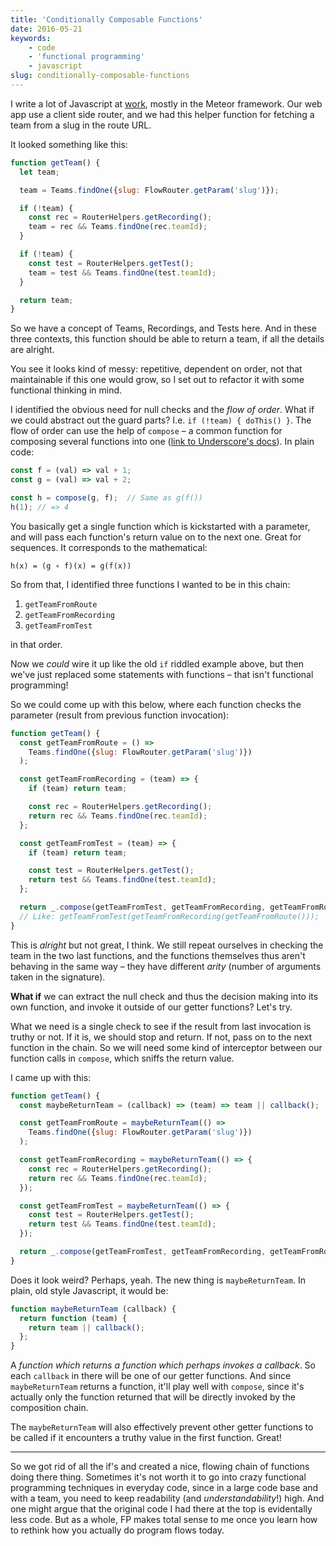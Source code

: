 ```yaml
---
title: 'Conditionally Composable Functions'
date: 2016-05-21
keywords:
    - code
    - 'functional programming'
    - javascript
slug: conditionally-composable-functions
---
```


I write a lot of Javascript at [work](http://lookback.io), mostly in the Meteor framework. Our web app use a client side router, and we had this helper function for fetching a team from a slug in the route URL.

It looked something like this:

```js
function getTeam() {
  let team;

  team = Teams.findOne({slug: FlowRouter.getParam('slug')});

  if (!team) {
    const rec = RouterHelpers.getRecording();
    team = rec && Teams.findOne(rec.teamId);
  }

  if (!team) {
    const test = RouterHelpers.getTest();
    team = test && Teams.findOne(test.teamId);
  }

  return team;
}
```

So we have a concept of Teams, Recordings, and Tests here. And in these three contexts, this function should be able to return a team, if all the details are alright.

You see it looks kind of messy: repetitive, dependent on order, not that maintainable if this one would grow, so I set out to refactor it with some functional thinking in mind.

I identified the obvious need for null checks and the *flow of order*. What if we could abstract out the guard parts? I.e. `if (!team) { doThis() }`. The flow of order can use the help of `compose` – a common function for composing several functions into one ([link to Underscore's docs](http://underscorejs.org/#compose)). In plain code:

```js
const f = (val) => val + 1;
const g = (val) => val + 2;

const h = compose(g, f);  // Same as g(f())
h(1); // => 4
```

You basically get a single function which is kickstarted with a parameter, and will pass each function's return value on to the next one. Great for sequences. It corresponds to the mathematical:

```
h(x) = (g ∘ f)(x) = g(f(x))
```

So from that, I identified three functions I wanted to be in this chain:

1. `getTeamFromRoute`
2. `getTeamFromRecording`
3. `getTeamFromTest`

in that order.

Now we *could* wire it up like the old `if` riddled example above, but then we've just replaced some statements with functions – that isn't functional programming!

So we could come up with this below, where each function checks the parameter (result from previous function invocation):

```js
function getTeam() {
  const getTeamFromRoute = () =>
    Teams.findOne({slug: FlowRouter.getParam('slug')})
  );

  const getTeamFromRecording = (team) => {
    if (team) return team;

    const rec = RouterHelpers.getRecording();
    return rec && Teams.findOne(rec.teamId);
  };

  const getTeamFromTest = (team) => {
    if (team) return team;

    const test = RouterHelpers.getTest();
    return test && Teams.findOne(test.teamId);
  };

  return _.compose(getTeamFromTest, getTeamFromRecording, getTeamFromRoute)();
  // Like: getTeamFromTest(getTeamFromRecording(getTeamFromRoute()));
}
```

This is *alright* but not great, I think. We still repeat ourselves in checking the team in the two last functions, and the functions themselves thus aren't behaving in the same way – they have different *arity* (number of arguments taken in the signature).

**What if** we can extract the null check and thus the decision making into its own function, and invoke it outside of our getter functions? Let's try.

What we need is a single check to see if the result from last invocation is truthy or not. If it is, we should stop and return. If not, pass on to the next function in the chain. So we will need some kind of interceptor between our function calls in `compose`, which sniffs the return value.

I came up with this:

```js
function getTeam() {
  const maybeReturnTeam = (callback) => (team) => team || callback();

  const getTeamFromRoute = maybeReturnTeam(() =>
    Teams.findOne({slug: FlowRouter.getParam('slug')})
  );

  const getTeamFromRecording = maybeReturnTeam(() => {
    const rec = RouterHelpers.getRecording();
    return rec && Teams.findOne(rec.teamId);
  });

  const getTeamFromTest = maybeReturnTeam(() => {
    const test = RouterHelpers.getTest();
    return test && Teams.findOne(test.teamId);
  });

  return _.compose(getTeamFromTest, getTeamFromRecording, getTeamFromRoute)();
}
```

Does it look weird? Perhaps, yeah. The new thing is `maybeReturnTeam`. In plain, old style Javascript, it would be:

```js
function maybeReturnTeam (callback) {
  return function (team) {
    return team || callback();
  };
}
```

A *function which returns a function which perhaps invokes a callback*. So each `callback` in there will be one of our getter functions. And since `maybeReturnTeam` returns a function, it'll play well with `compose`, since it's actually only the function returned that will be directly invoked by the composition chain.

The `maybeReturnTeam` will also effectively prevent other getter functions to be called if it encounters a truthy value in the first function. Great!

***

So we got rid of all the if's and created a nice, flowing chain of functions doing there thing. Sometimes it's not worth it to go into crazy functional programming techniques in everyday code, since in a large code base and with a team, you need to keep readability (and *understandability*!) high. And one might argue that the original code I had there at the top is evidentally less code. But as a whole, FP makes total sense to me once you learn how to rethink how you actually do program flows today.
